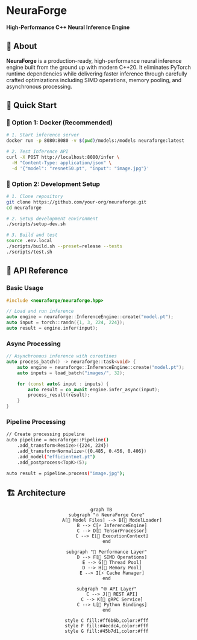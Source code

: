 # NeuraForge

**High-Performance C++ Neural Inference Engine**

## 📖 About

**NeuraForge** is a production-ready, high-performance neural inference engine built from the ground up with modern C++20. It eliminates PyTorch runtime dependencies while delivering faster inference through carefully crafted optimizations including SIMD operations, memory pooling, and asynchronous processing.

## 🚀 Quick Start

### 🐳 Option 1: Docker (Recommended)

```bash
# 1. Start inference server
docker run -p 8080:8080 -v $(pwd)/models:/models neuraforge:latest

# 2. Test Inference API
curl -X POST http://localhost:8080/infer \
  -H "Content-Type: application/json" \
  -d '{"model": "resnet50.pt", "input": "image.jpg"}'
```

### 🔧 Option 2: Development Setup

```bash
# 1. Clone repository
git clone https://github.com/your-org/neuraforge.git
cd neuraforge

# 2. Setup development environment
./scripts/setup-dev.sh

# 3. Build and test
source .env.local
./scripts/build.sh --preset=release --tests
./scripts/test.sh
```

## 🔧 API Reference

### Basic Usage

```cpp
#include <neuraforge/neuraforge.hpp>

// Load and run inference
auto engine = neuraforge::InferenceEngine::create("model.pt");
auto input = torch::randn({1, 3, 224, 224});
auto result = engine.infer(input);
```

### Async Processing

```cpp
// Asynchronous inference with coroutines
auto process_batch() -> neuraforge::task<void> {
    auto engine = neuraforge::InferenceEngine::create("model.pt");
    auto inputs = load_batch("images/", 32);

    for (const auto& input : inputs) {
        auto result = co_await engine.infer_async(input);
        process_result(result);
    }
}
```

### Pipeline Processing

```bash
// Create processing pipeline
auto pipeline = neuraforge::Pipeline()
    .add_transform<Resize>({224, 224})
    .add_transform<Normalize>({0.485, 0.456, 0.406})
    .add_model("efficientnet.pt")
    .add_postprocess<TopK>(5);

auto result = pipeline.process("image.jpg");
```

## 🏗️ Architecture

<div align="center">

```mermaid
graph TB
    subgraph "🔥 NeuraForge Core"
        A[📁 Model Files] --> B[🔄 ModelLoader]
        B --> C[⚡ InferenceEngine]
        C --> D[🧮 TensorProcessor]
        C --> E[🎯 ExecutionContext]
    end

    subgraph "🚀 Performance Layer"
        D --> F[🔧 SIMD Operations]
        E --> G[🧵 Thread Pool]
        D --> H[💾 Memory Pool]
        E --> I[⚡ Cache Manager]
    end

    subgraph "🌐 API Layer"
        C --> J[🔌 REST API]
        C --> K[📡 gRPC Service]
        C --> L[🐍 Python Bindings]
    end

    style C fill:#ff6b6b,color:#fff
    style F fill:#4ecdc4,color:#fff
    style G fill:#45b7d1,color:#fff
```

</div>
